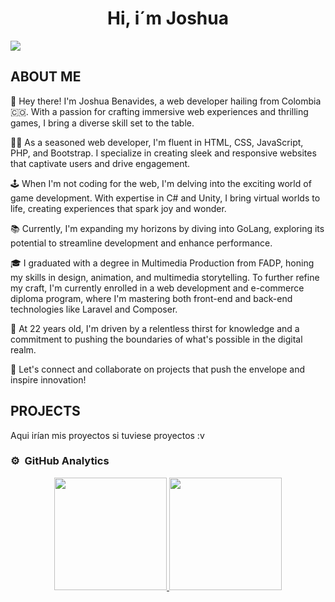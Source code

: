 <div align="center">
<h1>Hi, i´m Joshua</h1>
</div>
<img src="https://i.imgur.com/JkkmekP.jpeg"/>

## ABOUT ME

👋 Hey there! I'm Joshua Benavides, a web developer hailing from Colombia 🇨🇴. With a passion for crafting immersive web experiences and thrilling games, I bring a diverse skill set to the table.

👨‍💻 As a seasoned web developer, I'm fluent in HTML, CSS, JavaScript, PHP, and Bootstrap. I specialize in creating sleek and responsive websites that captivate users and drive engagement.

🕹️ When I'm not coding for the web, I'm delving into the exciting world of game development. With expertise in C# and Unity, I bring virtual worlds to life, creating experiences that spark joy and wonder.

📚 Currently, I'm expanding my horizons by diving into GoLang, exploring its potential to streamline development and enhance performance.

🎓 I graduated with a degree in Multimedia Production from FADP, honing my skills in design, animation, and multimedia storytelling. To further refine my craft, I'm currently enrolled in a web development and e-commerce diploma program, where I'm mastering both front-end and back-end technologies like Laravel and Composer.

🌟 At 22 years old, I'm driven by a relentless thirst for knowledge and a commitment to pushing the boundaries of what's possible in the digital realm.

🚀 Let's connect and collaborate on projects that push the envelope and inspire innovation!

## PROJECTS  

Aqui irían mis proyectos si tuviese proyectos :v

### ⚙️ &nbsp;GitHub Analytics

<p align="center">
<a href="https://github.com/datkoa25">
  <img height="180em" src="https://github-readme-stats-eight-theta.vercel.app/api?username=datkoa25&show_icons=true&theme=algolia&include_all_commits=true&count_private=true"/>
  <img height="180em" src="https://github-readme-stats-eight-theta.vercel.app/api/top-langs/?username=datkoa25&layout=compact&langs_count=8&theme=algolia"/>
</a>
</p>
